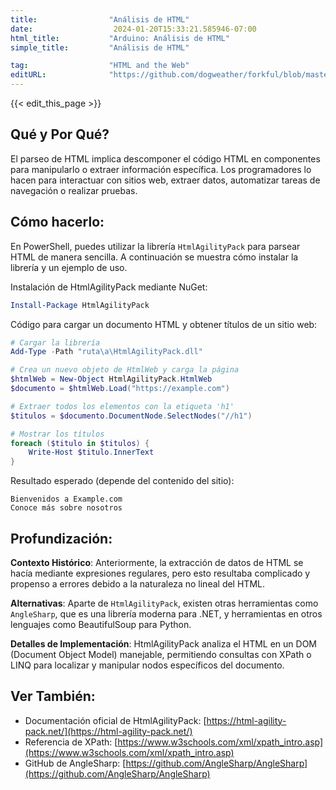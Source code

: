 ```yaml
---
title:                "Análisis de HTML"
date:                  2024-01-20T15:33:21.585946-07:00
html_title:           "Arduino: Análisis de HTML"
simple_title:         "Análisis de HTML"

tag:                  "HTML and the Web"
editURL:              "https://github.com/dogweather/forkful/blob/master/content/es/powershell/parsing-html.md"
---
```


{{< edit_this_page >}}

## Qué y Por Qué?
El parseo de HTML implica descomponer el código HTML en componentes para manipularlo o extraer información específica. Los programadores lo hacen para interactuar con sitios web, extraer datos, automatizar tareas de navegación o realizar pruebas.

## Cómo hacerlo:
En PowerShell, puedes utilizar la librería `HtmlAgilityPack` para parsear HTML de manera sencilla. A continuación se muestra cómo instalar la librería y un ejemplo de uso.

Instalación de HtmlAgilityPack mediante NuGet:
```PowerShell
Install-Package HtmlAgilityPack
```

Código para cargar un documento HTML y obtener títulos de un sitio web:
```PowerShell
# Cargar la librería
Add-Type -Path "ruta\a\HtmlAgilityPack.dll"

# Crea un nuevo objeto de HtmlWeb y carga la página
$htmlWeb = New-Object HtmlAgilityPack.HtmlWeb
$documento = $htmlWeb.Load("https://example.com")

# Extraer todos los elementos con la etiqueta 'h1'
$titulos = $documento.DocumentNode.SelectNodes("//h1")

# Mostrar los títulos
foreach ($titulo in $titulos) {
    Write-Host $titulo.InnerText
}
```

Resultado esperado (depende del contenido del sitio):
```
Bienvenidos a Example.com
Conoce más sobre nosotros
```

## Profundización:
**Contexto Histórico**: Anteriormente, la extracción de datos de HTML se hacía mediante expresiones regulares, pero esto resultaba complicado y propenso a errores debido a la naturaleza no lineal del HTML.

**Alternativas**: Aparte de `HtmlAgilityPack`, existen otras herramientas como `AngleSharp`, que es una librería moderna para .NET, y herramientas en otros lenguajes como BeautifulSoup para Python.

**Detalles de Implementación**: HtmlAgilityPack analiza el HTML en un DOM (Document Object Model) manejable, permitiendo consultas con XPath o LINQ para localizar y manipular nodos específicos del documento.

## Ver También:
- Documentación oficial de HtmlAgilityPack: [https://html-agility-pack.net/](https://html-agility-pack.net/)
- Referencia de XPath: [https://www.w3schools.com/xml/xpath_intro.asp](https://www.w3schools.com/xml/xpath_intro.asp)
- GitHub de AngleSharp: [https://github.com/AngleSharp/AngleSharp](https://github.com/AngleSharp/AngleSharp)
